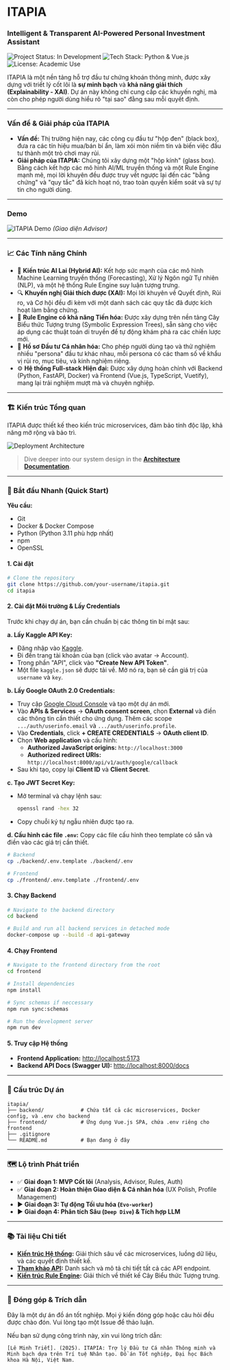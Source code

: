 # ITAPIA
### Intelligent & Transparent AI-Powered Personal Investment Assistant

![Project Status: In Development](https://img.shields.io/badge/status-in_development-yellowgreen) ![Tech Stack: Python & Vue.js](https://img.shields.io/badge/tech-Python|Vue.js|FastAPI|ScikitLearn|BERT|TALib-blue) ![License: Academic Use](https://img.shields.io/badge/license-Academic_Use-lightgrey)

ITAPIA là một nền tảng hỗ trợ đầu tư chứng khoán thông minh, được xây dựng với triết lý cốt lõi là **sự minh bạch** và **khả năng giải thích (Explainability - XAI)**. Dự án này không chỉ cung cấp các khuyến nghị, mà còn cho phép người dùng hiểu rõ "tại sao" đằng sau mỗi quyết định.

---

### Vấn đề & Giải pháp của ITAPIA

*   **Vấn đề:** Thị trường hiện nay, các công cụ đầu tư "hộp đen" (black box), đưa ra các tín hiệu mua/bán bí ẩn, làm xói mòn niềm tin và biến việc đầu tư thành một trò chơi may rủi.
*   **Giải pháp của ITAPIA:** Chúng tôi xây dựng một "hộp kính" (glass box). Bằng cách kết hợp các mô hình AI/ML truyền thống và một Rule Engine mạnh mẽ, mọi lời khuyên đều được truy vết ngược lại đến các "bằng chứng" và "quy tắc" đã kích hoạt nó, trao toàn quyền kiểm soát và sự tự tin cho người dùng.

---

### Demo
<!-- Chèn ảnh chụp màn hình hoặc GIF demo tại đây -->
![ITAPIA Demo](./doc/public/itapia-demo.gif)
*(Giao diện Advisor)*

---

### 📈 Các Tính năng Chính

*   🧠 **Kiến trúc AI Lai (Hybrid AI):** Kết hợp sức mạnh của các mô hình Machine Learning truyền thống (Forecasting), Xử lý Ngôn ngữ Tự nhiên (NLP), và một hệ thống Rule Engine suy luận tượng trưng.
*   🔍 **Khuyến nghị Giải thích được (XAI):** Mọi lời khuyên về Quyết định, Rủi ro, và Cơ hội đều đi kèm với một danh sách các quy tắc đã được kích hoạt làm bằng chứng.
*   🧬 **Rule Engine có khả năng Tiến hóa:** Được xây dựng trên nền tảng Cây Biểu thức Tượng trưng (Symbolic Expression Trees), sẵn sàng cho việc áp dụng các thuật toán di truyền để tự động khám phá ra các chiến lược mới.
*   👤 **Hồ sơ Đầu tư Cá nhân hóa:** Cho phép người dùng tạo và thử nghiệm nhiều "persona" đầu tư khác nhau, mỗi persona có các tham số về khẩu vị rủi ro, mục tiêu, và kinh nghiệm riêng.
*   ⚙️ **Hệ thống Full-stack Hiện đại:** Được xây dựng hoàn chỉnh với Backend (Python, FastAPI, Docker) và Frontend (Vue.js, TypeScript, Vuetify), mang lại trải nghiệm mượt mà và chuyên nghiệp.

---

### 🏗️ Kiến trúc Tổng quan

ITAPIA được thiết kế theo kiến trúc microservices, đảm bảo tính độc lập, khả năng mở rộng và bảo trì.

![Deployment Architecture](./doc/diagram/UML-deployment.png)

> Dive deeper into our system design in the **[Architecture Documentation](./doc/public/itapia-mvp-v1.0.md)**.

---

### 🚀 Bắt đầu Nhanh (Quick Start)

**Yêu cầu:**
*   Git
*   Docker & Docker Compose
*   Python (Python 3.11 phù hợp nhất)
*   npm
*   OpenSSL

#### 1. Cài đặt

```bash
# Clone the repository
git clone https://github.com/your-username/itapia.git
cd itapia
```

#### 2. Cài đặt Môi trường & Lấy Credentials

Trước khi chạy dự án, bạn cần chuẩn bị các thông tin bí mật sau:

**a. Lấy Kaggle API Key:**
*   Đăng nhập vào [Kaggle](https://www.kaggle.com/).
*   Đi đến trang tài khoản của bạn (click vào avatar -> Account).
*   Trong phần "API", click vào **"Create New API Token"**.
*   Một file `kaggle.json` sẽ được tải về. Mở nó ra, bạn sẽ cần giá trị của `username` và `key`.

**b. Lấy Google OAuth 2.0 Credentials:**
*   Truy cập [Google Cloud Console](https://console.cloud.google.com/) và tạo một dự án mới.
*   Vào **APIs & Services** -> **OAuth consent screen**, chọn **External** và điền các thông tin cần thiết cho ứng dụng. Thêm các scope `.../auth/userinfo.email` và `.../auth/userinfo.profile`.
*   Vào **Credentials**, click **+ CREATE CREDENTIALS** -> **OAuth client ID**.
*   Chọn **Web application** và cấu hình:
    *   **Authorized JavaScript origins:** `http://localhost:3000`
    *   **Authorized redirect URIs:** `http://localhost:8000/api/v1/auth/google/callback`
*   Sau khi tạo, copy lại **Client ID** và **Client Secret**.

**c. Tạo JWT Secret Key:**
*   Mở terminal và chạy lệnh sau:
    ```bash
    openssl rand -hex 32
    ```
*   Copy chuỗi ký tự ngẫu nhiên được tạo ra.

**d. Cấu hình các file `.env`:**
Copy các file cấu hình theo template có sẵn và điền vào các giá trị cần thiết.
```bash
# Backend
cp ./backend/.env.template ./backend/.env

# Frontend
cp ./frontend/.env.template ./frontend/.env
```

#### 3. Chạy Backend

```bash
# Navigate to the backend directory
cd backend

# Build and run all backend services in detached mode
docker-compose up --build -d api-gateway
```

#### 4. Chạy Frontend

```bash
# Navigate to the frontend directory from the root
cd frontend

# Install dependencies
npm install

# Sync schemas if neccessary
npm run sync:schemas

# Run the development server
npm run dev
```

#### 5. Truy cập Hệ thống
*   **Frontend Application:** [http://localhost:5173](http://localhost:3000)
*   **Backend API Docs (Swagger UI):** [http://localhost:8000/docs](http://localhost:8000/docs)

---

### 📁 Cấu trúc Dự án

```
itapia/
├── backend/            # Chứa tất cả các microservices, Docker config, và .env cho backend
├── frontend/           # Ứng dụng Vue.js SPA, chứa .env riêng cho frontend
├── .gitignore
└── README.md           # Bạn đang ở đây
```

---

### 🗺️ Lộ trình Phát triển

-   ✅ **Giai đoạn 1: MVP Cốt lõi** (Analysis, Advisor, Rules, Auth)
-   ✅ **Giai đoạn 2: Hoàn thiện Giao diện & Cá nhân hóa** (UX Polish, Profile Management)
-   ▶️ **Giai đoạn 3: Tự động Tối ưu hóa (`Evo-worker`)**
-   ▶️ **Giai đoạn 4: Phân tích Sâu (`Deep Dive`) & Tích hợp LLM**

---

### 📚 Tài liệu Chi tiết

*   **[Kiến trúc Hệ thống](./doc/public/itapia-mvp-v1.0.md):** Giải thích sâu về các microservices, luồng dữ liệu, và các quyết định thiết kế.
*   **[Tham khảo API](./doc/public/API-doc-v1.pdf):** Danh sách và mô tả chi tiết tất cả các API endpoint.
*   **[Kiến trúc Rule Engine](./doc/public/rule-architecture.pdf):** Giải thích về thiết kế Cây Biểu thức Tượng trưng.

---

### 🤝 Đóng góp & Trích dẫn

Đây là một dự án đồ án tốt nghiệp. Mọi ý kiến đóng góp hoặc câu hỏi đều được chào đón. Vui lòng tạo một Issue để thảo luận.

Nếu bạn sử dụng công trình này, xin vui lòng trích dẫn:
```
[Lê Minh Triết]. (2025). ITAPIA: Trợ lý Đầu tư Cá nhân Thông minh và Minh bạch dựa trên Trí tuệ Nhân tạo. Đồ án Tốt nghiệp, Đại học Bách khoa Hà Nội, Việt Nam.
```